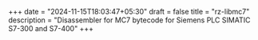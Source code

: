 +++
date = "2024-11-15T18:03:47+05:30"
draft = false
title = "rz-libmc7"
description = "Disassembler for MC7 bytecode for Siemens PLC SIMATIC S7-300 and S7-400"
+++